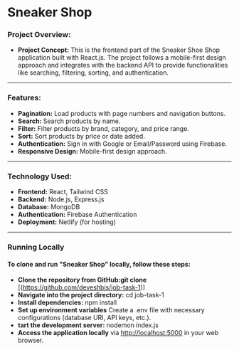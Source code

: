 # Sneaker Shop

### Project Overview:
- **Project Concept:** This is the frontend part of the Sneaker Shoe Shop application built with React.js. The project follows a mobile-first design approach and integrates with the backend API to provide functionalities like searching, filtering, sorting, and authentication.

---
### Features:
- **Pagination:** Load products with page numbers and navigation buttons.
- **Search:** Search products by name.
- **Filter:** Filter products by brand, category, and price range.
- **Sort:** Sort products by price or date added.
- **Authentication:** Sign in with Google or Email/Password using Firebase.
- **Responsive Design:** Mobile-first design approach.
--- 
### Technology Used:  
- **Frontend:** React, Tailwind CSS
- **Backend:** Node.js, Express.js
- **Database:** MongoDB
- **Authentication:** Firebase Authentication
- **Deployment:** Netlify (for hosting)
---
### Running Locally
#### To clone and run "Sneaker Shop" locally, follow these steps:
- **Clone the repository from GitHub:git clone** [(https://github.com/deveshbis/job-task-1)]
- **Navigate into the project directory:** cd job-task-1
- **Install dependencies:** npm install
- **Set up environment variables** Create a .env file with necessary configurations (database URI, API keys, etc.).
- **tart the development server:** nodemon index.js
- **Access the application locally** via <a href="http://localhost:5000" target="_blank">http://localhost:5000</a> in your web browser.
 
